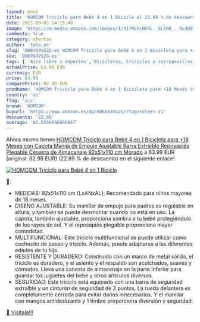 ```yaml
---
layout: post
title: 'HOMCOM Triciclo para Bebé 4 en 1 Bicicle al 22.89 % de descuento'
date: 2021-09-03 14:15:49
image: 'https://m.media-amazon.com/images/I/41fMshLNX4L._SL500_._SL400_.jpg'
comments: true
category: ofertas
author: 'tole.es'
slug: 'B06Y64VS2G-es HOMCOM Triciclo para Bebé 4 en 1 Bicicleta para +18 Meses...'
sku: 'B06Y64VS2G-es'
tags: [ 'Aire libre y deportes','Bicicletas, triciclos y correpasillos','Juguetes','Juguetes y juegos','Triciclos','bicicleta','homcom', ]
actualPrice: 63.99 EUR
currency: EUR
price: 63.99
comparePrice: 82.99 EUR
prodname: 'HOMCOM Triciclo para Bebé 4 en 1 Bicicleta para +18 Meses con Capota Manija de Empuje Ajustable Barra Extraíble Reposapiés Plegable Canasta de Almacenaje 92x51x110 cm Morado'
country: 'es'
flag: '🇪🇸'
brand: 'HOMCOM'
buyurl: 'https://www.amazon.es/dp/B06Y64VS2G/?tag=tolees-21'
descuento: '22.89'
average: '62.0566666666667'
---
```


Ahora mismo tienes [HOMCOM Triciclo para Bebé 4 en 1 Bicicleta para +18 Meses con Capota Manija de Empuje Ajustable Barra Extraíble Reposapiés Plegable Canasta de Almacenaje 92x51x110 cm Morado](https://www.amazon.es/dp/B06Y64VS2G/?tag=tolees-21) a 63.99 EUR (original: 82.99 EUR) (22.89 %  de descuento) en el siguiente enlace!

[![HOMCOM Triciclo para Bebé 4 en 1 Bicicle](https://m.media-amazon.com/images/I/41fMshLNX4L._SL500_._SL400_.jpg)](https://www.amazon.es/dp/B06Y64VS2G/?tag=tolees-21)

🔎:

- MEDIDAS: 92x51x110 cm (LxANxAL); Recomendado para niños mayores de 18 meses.
- DISEÑO AJUSTABLE: Su manillar de empuje para padres es regulable en altura, y también se puede desmontar cuando no está en uso. La capota, también ajustable, proporciona sombra a tu bebé protegiéndolo de los rayos de sol. Y el reposapiés plegable proporciona mayor comodidad.
- MULTIFUNCIONAL: Este triciclo multifuncional se puede utilizar como cochecito de paseo y triciclo. Además, puede adaptarse a las diferentes edades de tu hijo.
- RESISTENTE Y DURADERO: Construido con un marco de metal sólido, el triciclo es duradero, y el asiento y el respaldo son acolchados, suaves y cómodos. Lleva una canasta de almacenaje en la parte inferior para guardar los juguetes del bebé y otros artículos diversos.
- SEGURIDAD: Este triciclo está equipado con una barra de seguridad extraíble y un cinturón de seguridad de 2 puntos. La rueda delantera es completamente cerrada para evitar daños innecesarios. Y el manillar con mangos antideslizante y 1 timbre proporciona diversión y seguridad.

[🛒 Visítala!!!](https://www.amazon.es/dp/B06Y64VS2G/?tag=tolees-21)
